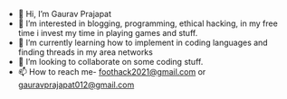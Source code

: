 - 👋 Hi, I’m Gaurav Prajapat
- 👀 I’m interested in blogging, programming, ethical hacking, in my free time i invest my time in playing games and stuff.
- 🌱 I’m currently learning how to implement in coding languages and finding threads in my area networks
- 💞️ I’m looking to collaborate on some coding stuff.
- 📫 How to reach me- foothack2021@gmail.com or gauravprajapat012@gmail.com

<!---
hawa200/hawa200 is a ✨ special ✨ repository because its `README.md` (this file) appears on your GitHub profile.
You can click the Preview link to take a look at your changes.
--->
